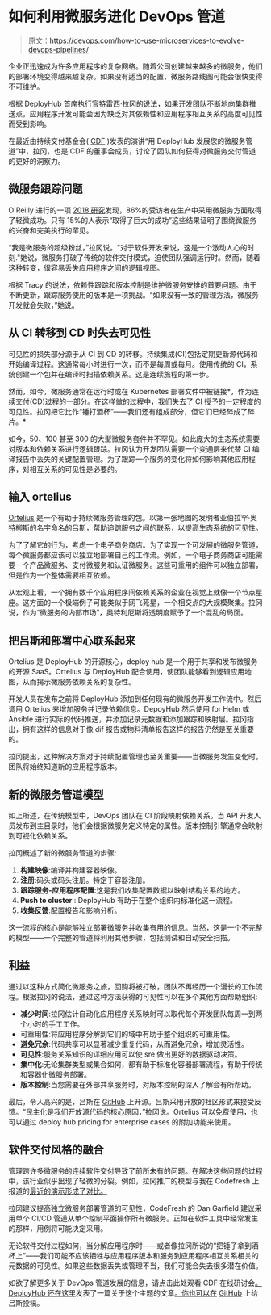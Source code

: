 # 如何利用微服务进化 DevOps 管道

> 原文：<https://devops.com/how-to-use-microservices-to-evolve-devops-pipelines/>

企业正迅速成为许多应用程序的复杂网络。随着公司创建越来越多的微服务，他们的部署环境变得越来越复杂。如果没有适当的配置，微服务路线图可能会很快变得不可维护。

根据 DeployHub 首席执行官特雷西·拉冈的说法，如果开发团队不断地向集群推送点，应用程序开发可能会因为缺乏对其依赖性和应用程序相互关系的高度可见性而受到影响。

在最近由持续交付基金会( [CDF](https://cd.foundation/) )发表的演讲“用 DeployHub 发展您的微服务管道”中，拉冈，也是 CDF 的董事会成员，讨论了团队如何获得对微服务交付管道的更好的洞察力。

## 微服务跟踪问题

O'Reilly 进行的一项 [2018 研究](https://www.businesswire.com/news/home/20181204005140/en/O%E2%80%99Reilly-Survey-State-Microservices-Maturity)发现，86%的受访者在生产中采用微服务方面取得了轻微成功。只有 15%的人表示“取得了巨大的成功”这些结果证明了围绕微服务的兴奋和完美执行的罕见。

“我是微服务的超级粉丝，”拉冈说。"对于软件开发来说，这是一个激动人心的时刻."她说，微服务打破了传统的软件交付模式，迫使团队强调运行时。然而，随着这种转变，很容易丢失应用程序之间的逻辑视图。

根据 Tracy 的说法，依赖性跟踪和版本控制是维护微服务安排的首要问题。由于不断更新，跟踪服务使用的版本是一项挑战。“如果没有一致的管理方法，微服务开发就会失败，”她说。

## 从 CI 转移到 CD 时失去可见性

可见性的损失部分源于从 CI 到 CD 的转移。持续集成(CI)包括定期更新源代码和开始编译过程。这通常每小时进行一次，而不是每周或每月。使用传统的 CI，系统创建一个包并在编译时扫描依赖关系。这是连续旅程的第一步。

然而，如今，微服务通常在运行时或在 Kubernetes 部署文件中被链接*，作为连续交付(CD)过程的一部分。在这样做的过程中，我们失去了 CI 授予的一定程度的可见性。拉冈把它比作“锤打酒杯”——我们还有组成部分，但它们已经碎成了碎片。*

如今，50、100 甚至 300 的大型微服务套件并不罕见。如此庞大的生态系统需要对版本和依赖关系进行逻辑跟踪。拉冈认为开发团队需要一个变通层来代替 CI 编译报告中丢失的关键配置管理。为了跟踪一个服务的变化将如何影响其他应用程序，对相互关系的可见性是必要的。

## 输入 ortelius

[Ortelius](https://ortelius.io/) 是一个有助于持续微服务管理的包。以第一张地图的发明者亚伯拉罕·奥特柳斯的名字命名的吕斯，帮助追踪服务之间的联系，以提高生态系统的可见性。

为了了解它的行为，考虑一个电子商务商店。为了实现一个可发展的微服务管道，每个微服务都应该可以独立地部署自己的工作流。例如，一个电子商务商店可能需要一个产品微服务、支付微服务和认证微服务。这些可重用的组件可以独立部署，但是作为一个整体需要相互依赖。

从宏观上看，一个拥有数千个应用程序间依赖关系的企业在视觉上就像一个节点星座。这方面的一个极端例子可能类似于网飞死星，一个相交点的大规模聚集。拉冈说，作为“微服务的内部市场”，奥特利厄斯将透明度赋予了一个混乱的局面。

## 把吕斯和部署中心联系起来

Ortelius 是 DeployHub 的开源核心，deploy hub 是一个用于共享和发布微服务的开源 SaaS。Ortelius 与 DeployHub 配合使用，使团队能够看到逻辑应用地图，从而揭示微服务依赖关系的复杂性。

开发人员在发布之前将 DeployHub 添加到任何现有的微服务开发工作流中。然后调用 Ortelius 来增加服务并记录依赖信息。DepoyHub 然后使用 for Helm 或 Ansible 进行实际的代码推送，并添加记录元数据和添加跟踪和映射层。拉冈指出，拥有这样的信息对于像 dif 报告或物料清单报告这样的报告仍然是至关重要的。

拉冈提出，这种解决方案对于持续配置管理也至关重要——当微服务发生变化时，团队将始终知道新的应用程序版本。

## 新的微服务管道模型

如上所述，在传统模型中，DevOps 团队在 CI 阶段映射依赖关系。当 API 开发人员发布到主目录时，他们会根据微服务定义特定的属性。版本控制引擎通常会映射到可视化依赖关系。

拉冈概述了新的微服务管道的步骤:

1.  **构建映像**:编译并构建容器映像。
2.  **注册**:码头或码头注册。特定于容器注册。
3.  **跟踪服务-应用程序配置**:这是我们收集配置数据以映射结构关系的地方。
4.  **Push to cluster** : DeployHub 有助于在整个组织内标准化这一流程。
5.  **收集反馈**:配置报告和影响分析。

这一流程的核心是能够独立部署微服务并收集有用的信息。当然，这是一个不完整的模型——一个完整的管道将利用其他步骤，包括测试和自动安全扫描。

## 利益

通过以这种方式简化微服务之旅，回购将被打破，团队不再经历一个漫长的工作流程。根据拉冈的说法，通过这种方法获得的可见性可以在多个其他方面帮助组织:

*   **减少时间**:拉冈估计自动化应用程序关系映射可以取代每个开发团队每周一到两个小时的手工工作。
*   可重用性:将应用程序分解到它们的域中有助于整个组织的可重用性。
*   **避免冗余**:代码共享可以显著减少重复代码，从而避免冗余，增加灵活性。
*   **可见性**:服务关系知识的详细应用可以使 sre 做出更好的数据驱动决策。
*   **集中化**:无论集群类型或集合如何，都有助于标准化容器部署流程，有助于传统和容器化微服务部署。
*   **版本控制**:当您需要在外部共享服务时，对版本控制的深入了解会有所帮助。

最后，令人高兴的是，吕斯在 [GitHub](https://github.com/ortelius/ortelius) 上开源。吕斯采用开放的社区形式来接受反馈。“民主化是我们开放源代码的核心原因，”拉冈说。Ortelius 可以免费使用，也可以通过 deploy hub pricing for enterprise cases 的附加功能来使用。

## 软件交付风格的融合

管理跨许多微服务的连续软件交付导致了前所未有的问题。在解决这些问题的过程中，该行业似乎出现了轻微的分裂。例如，拉冈推广的模型与我在 Codefresh 上报道的[最近的演示形成了对比。](https://devops.com/how-to-scale-microservices-ci-cd-pipelines/)

拉冈建议提高独立微服务部署管道的可见性，CodeFresh 的 Dan Garfield 建议采用单个 CI/CD 管道从单个控制平面操作所有微服务。正如在软件工具中经常发生的那样，用例将可能决定采用。

无论软件交付过程如何，当分解应用程序时——或者像拉冈所说的“把锤子拿到酒杯上”——我们可能不应该牺牲与应用程序版本和服务到应用程序相互关系相关的元数据的可见性。如果这些数据丢失或管理不当，我们可能会失去很多潜在价值。

如欲了解更多关于 DevOps 管道发展的信息，请点击此处观看 CDF 在线研讨会[。DeployHub 还在这里](https://www.youtube.com/watch?v=XccAW_hIrG0)发表了一篇关于这个主题的文章[。你也可以在](https://www.deployhub.com/realities-of-microservices-and-the-ci-cd-pipeline/) [GitHub](https://github.com/ortelius/ortelius) 上给吕斯投稿。
